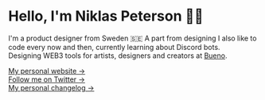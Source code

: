 # Hello, I'm Niklas Peterson 👋🏽
I'm a product designer from Sweden 🇸🇪 A part from designing I also like to code every now and then, currently learning about Discord bots.<br />
Designing WEB3 tools for artists, designers and creators at [Bueno](https://bueno.art/).<br />

[My personal website &rarr;](https://niklaspeterson.com/) <br />
[Follow me on Twitter &rarr;](https://twitter.com/niklas_peterson) <br />
[My personal changelog &rarr;](https://changelog.niklaspeterson.com) <br />

<!--
![Niklas's github stats](https://github-readme-stats.vercel.app/api?username=NiklasPeterson&show_icons=true) 
![top-lang](https://github-readme-stats.vercel.app/api/top-langs/?username=NiklasPeterson&layout=compact)
-->
